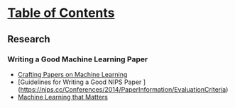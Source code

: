 # [Table of Contents](/ML-Brain-Resources)

## Research

### Writing a Good Machine Learning Paper
* [Crafting Papers on Machine Learning](http://www.isle.org/~langley/papers/craft.ml2k.pdf)
* [Guidelines for Writing a Good NIPS Paper
] (https://nips.cc/Conferences/2014/PaperInformation/EvaluationCriteria)
* [Machine Learning that Matters](https://icml.cc/2012/papers/298.pdf)
